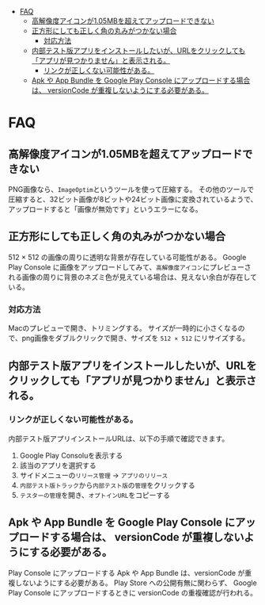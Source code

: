<!-- TOC depthFrom:1 depthTo:6 withLinks:1 updateOnSave:1 orderedList:0 -->

- [FAQ](#faq)
	- [高解像度アイコンが1.05MBを超えてアップロードできない](#高解像度アイコンが105mbを超えてアップロードできない)
	- [正方形にしても正しく角の丸みがつかない場合](#正方形にしても正しく角の丸みがつかない場合)
		- [対応方法](#対応方法)
	- [内部テスト版アプリをインストールしたいが、URLをクリックしても「アプリが見つかりません」と表示される。](#内部テスト版アプリをインストールしたいがurlをクリックしてもアプリが見つかりませんと表示される)
		- [リンクが正しくない可能性がある。](#リンクが正しくない可能性がある)
	- [Apk や App Bundle を Google Play Console にアップロードする場合は、 versionCode が重複しないようにする必要がある。](#apk-や-app-bundle-を-google-play-console-にアップロードする場合は-versioncode-が重複しないようにする必要がある)

<!-- /TOC -->

# FAQ

## 高解像度アイコンが1.05MBを超えてアップロードできない

PNG画像なら、`ImageOptim`というツールを使って圧縮する。
その他のツールで圧縮すると、32ビット画像が8ビットや24ビット画像に変換されているようで、アップロードすると「画像が無効です」というエラーになる。

## 正方形にしても正しく角の丸みがつかない場合

512 × 512 の画像の周りに透明な背景が存在している可能性がある。
Google Play Console に画像をアップロードしてみて、`高解像度アイコン`にプレビューされる画像の周りに背景のネズミ色が見えている場合は、見えない余白が存在している。

### 対応方法

Macのプレビューで開き、トリミングする。
サイズが一時的に小さくなるので、png画像をダブルクリックで開き、サイズを `512 × 512` にリサイズする。


## 内部テスト版アプリをインストールしたいが、URLをクリックしても「アプリが見つかりません」と表示される。

### リンクが正しくない可能性がある。

内部テスト版アプリインストールURLは、以下の手順で確認できます。

1. Google Play Consoluを表示する
2. 該当のアプリを選択する
3. サイドメニューの`リリース管理` -> `アプリのリリース`
4. `内部テスト版トラック`から`内部テスト版`の`管理`をクリックする
5. `テスターの管理`を開き、`オプトインURL`をコピーする

## Apk や App Bundle を Google Play Console にアップロードする場合は、 versionCode が重複しないようにする必要がある。

Play Console にアップロードする Apk や App Bundle は、versionCode が重複しないようにする必要がある。
Play Store への公開有無に関わらず、 Google Play Console にアップロードするときに versionCode の重複確認が行われる。

